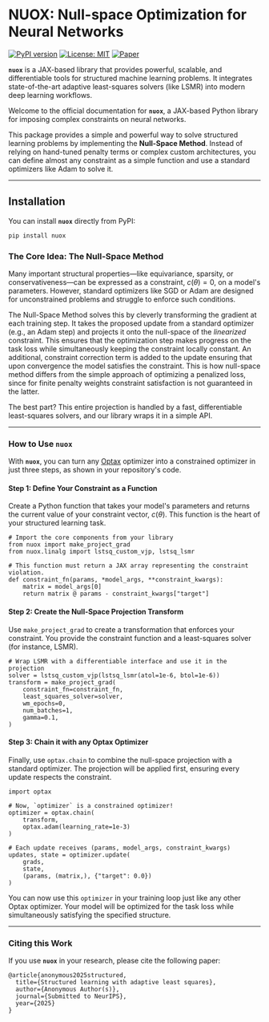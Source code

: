 # NUOX: Null-space Optimization for Neural Networks

[![PyPI version](https://badge.fury.io/py/nuox.svg)](https://badge.fury.io/py/nuox)
[![License: MIT](https://img.shields.io/badge/License-MIT-yellow.svg)](https://opensource.org/licenses/MIT)
[![Paper](https://img.shields.io/badge/arXiv-2106.0128-b31b1b.svg)](https://your-paper-link.com)

**`nuox`** is a JAX-based library that provides powerful, scalable, and differentiable tools for structured machine learning problems. It integrates state-of-the-art adaptive least-squares solvers (like LSMR) into modern deep learning workflows.

Welcome to the official documentation for **`nuox`**, a JAX-based Python library for imposing complex constraints on neural networks.

This package provides a simple and powerful way to solve structured learning problems by implementing the **Null-Space Method**. Instead of relying on hand-tuned penalty terms or complex custom architectures, you can define almost any constraint as a simple function and use a standard optimizers like Adam to solve it.

***

## Installation

You can install **`nuox`** directly from PyPI:

```bash
pip install nuox
```

### The Core Idea: The Null-Space Method

Many important structural properties—like equivariance, sparsity, or conservativeness—can be expressed as a constraint, $c(\theta) = 0$, on a model's parameters. However, standard optimizers like SGD or Adam are designed for unconstrained problems and struggle to enforce such conditions.

The Null-Space Method solves this by cleverly transforming the gradient at each training step. It takes the proposed update from a standard optimizer (e.g., an Adam step) and projects it onto the null-space of the *linearized* constraint. This ensures that the optimization step makes progress on the task loss while simultaneously keeping the constraint locally constant. An additional, constraint correction term is added to the update ensuring that upon convergence the model satisfies the constraint. This is how null-space method differs from the simple approach of optimizing a penalized loss, since for finite penalty weights constraint satisfaction is not guaranteed in the latter.

The best part? This entire projection is handled by a fast, differentiable least-squares solvers, and our library wraps it in a simple API.

***

### How to Use **`nuox`**

With **`nuox`**, you can turn any [Optax](https://optax.readthedocs.io/en/latest/) optimizer into a constrained optimizer in just three steps, as shown in your repository's code.

#### **Step 1: Define Your Constraint as a Function**

Create a Python function that takes your model's parameters and returns the current value of your constraint vector, $c(\theta)$. This function is the heart of your structured learning task.

    # Import the core components from your library
    from nuox import make_project_grad
    from nuox.linalg import lstsq_custom_vjp, lstsq_lsmr

    # This function must return a JAX array representing the constraint violation.
    def constraint_fn(params, *model_args, **constraint_kwargs):
        matrix = model_args[0]
        return matrix @ params - constraint_kwargs["target"]

#### **Step 2: Create the Null-Space Projection Transform**

Use `make_project_grad` to create a transformation that enforces your constraint. You provide the constraint function and a least-squares solver (for instance, LSMR).

    # Wrap LSMR with a differentiable interface and use it in the projection
    solver = lstsq_custom_vjp(lstsq_lsmr(atol=1e-6, btol=1e-6))
    transform = make_project_grad(
        constraint_fn=constraint_fn,
        least_squares_solver=solver,
        wm_epochs=0,
        num_batches=1,
        gamma=0.1,
    )

#### **Step 3: Chain it with any Optax Optimizer**

Finally, use `optax.chain` to combine the null-space projection with a standard optimizer. The projection will be applied first, ensuring every update respects the constraint.

    import optax

    # Now, `optimizer` is a constrained optimizer!
    optimizer = optax.chain(
        transform,
        optax.adam(learning_rate=1e-3)
    )

    # Each update receives (params, model_args, constraint_kwargs)
    updates, state = optimizer.update(
        grads,
        state,
        (params, (matrix,), {"target": 0.0})
    )

You can now use this `optimizer` in your training loop just like any other Optax optimizer. Your model will be optimized for the task loss while simultaneously satisfying the specified structure.

***

### Citing this Work

If you use **`nuox`** in your research, please cite the following paper:

```
@article{anonymous2025structured,
  title={Structured learning with adaptive least squares},
  author={Anonymous Author(s)},
  journal={Submitted to NeurIPS},
  year={2025}
}
```
